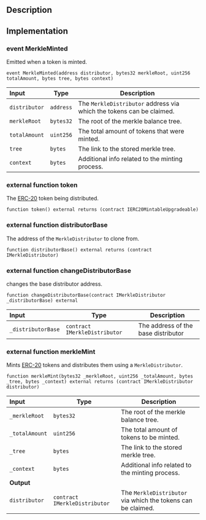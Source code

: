
## Description

## Implementation

###  event MerkleMinted

Emitted when a token is minted.

```solidity
event MerkleMinted(address distributor, bytes32 merkleRoot, uint256 totalAmount, bytes tree, bytes context) 
```

| Input | Type | Description |
|:----- | ---- | ----------- |
| `distributor` | `address` | The `MerkleDistributor` address via which the tokens can be claimed. |
| `merkleRoot` | `bytes32` | The root of the merkle balance tree. |
| `totalAmount` | `uint256` | The total amount of tokens that were minted. |
| `tree` | `bytes` | The link to the stored merkle tree. |
| `context` | `bytes` | Additional info related to the minting process. |

### external function token

The [ERC-20](https://eips.ethereum.org/EIPS/eip-20) token being distributed.

```solidity
function token() external returns (contract IERC20MintableUpgradeable) 
```

### external function distributorBase

The address of the `MerkleDistributor` to clone from.

```solidity
function distributorBase() external returns (contract IMerkleDistributor) 
```

### external function changeDistributorBase

changes the base distributor address.

```solidity
function changeDistributorBase(contract IMerkleDistributor _distributorBase) external 
```

| Input | Type | Description |
|:----- | ---- | ----------- |
| `_distributorBase` | `contract IMerkleDistributor` | The address of the base distributor |

### external function merkleMint

Mints [ERC-20](https://eips.ethereum.org/EIPS/eip-20) tokens and distributes them using a `MerkleDistributor`.

```solidity
function merkleMint(bytes32 _merkleRoot, uint256 _totalAmount, bytes _tree, bytes _context) external returns (contract IMerkleDistributor distributor) 
```

| Input | Type | Description |
|:----- | ---- | ----------- |
| `_merkleRoot` | `bytes32` | The root of the merkle balance tree. |
| `_totalAmount` | `uint256` | The total amount of tokens to be minted. |
| `_tree` | `bytes` | The link to the stored merkle tree. |
| `_context` | `bytes` | Additional info related to the minting process. |
| **Output** | |
|  `distributor`  | `contract IMerkleDistributor` | The `MerkleDistributor` via which the tokens can be claimed. |

<!--CONTRACT_END-->

